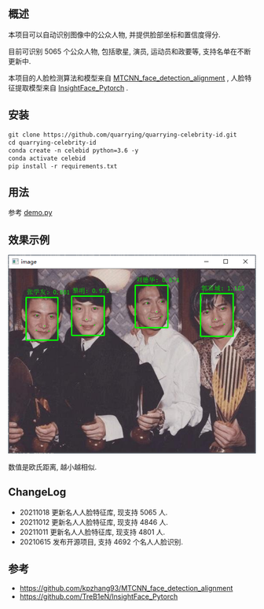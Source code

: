 ## 概述
本项目可以自动识别图像中的公众人物, 并提供脸部坐标和置信度得分.

目前可识别 5065 个公众人物, 包括歌星, 演员, 运动员和政要等, 支持名单在不断更新中.

本项目的人脸检测算法和模型来自 [MTCNN_face_detection_alignment](https://github.com/kpzhang93/MTCNN_face_detection_alignment) , 人脸特征提取模型来自 [InsightFace_Pytorch](https://github.com/TreB1eN/InsightFace_Pytorch) . 

## 安装
```
git clone https://github.com/quarrying/quarrying-celebrity-id.git
cd quarrying-celebrity-id
conda create -n celebid python=3.6 -y
conda activate celebid
pip install -r requirements.txt
```

## 用法
参考 [demo.py](demo.py)

## 效果示例
![四大天王](data/example_image_1.png)

数值是欧氏距离, 越小越相似.

## ChangeLog
- 20211018 更新名人人脸特征库, 现支持 5065 人.
- 20211012 更新名人人脸特征库, 现支持 4846 人.
- 20211011 更新名人人脸特征库, 现支持 4801 人.
- 20210615 发布开源项目, 支持 4692 个名人人脸识别.

## 参考
- https://github.com/kpzhang93/MTCNN_face_detection_alignment
- https://github.com/TreB1eN/InsightFace_Pytorch
